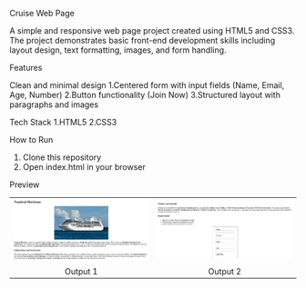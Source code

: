 Cruise Web Page

A simple and responsive web page project created using HTML5 and CSS3. The project demonstrates basic front-end development skills including layout design, text formatting, images, and form handling.

Features

Clean and minimal design
1.Centered form with input fields (Name, Email, Age, Number)
2.Button functionality (Join Now)
3.Structured layout with paragraphs and images

Tech Stack
1.HTML5
2.CSS3

How to Run
1. Clone this repository
2. Open index.html in your browser

Preview

<table>
  <tr>
    <td><img src="output1.png"  width="400"/></td>
    <td><img src="output2.png"  width="400"/></td>
  </tr>
  <tr>
    <td align="center">Output 1</td>
    <td align="center">Output 2</td>
  </tr>
</table>
